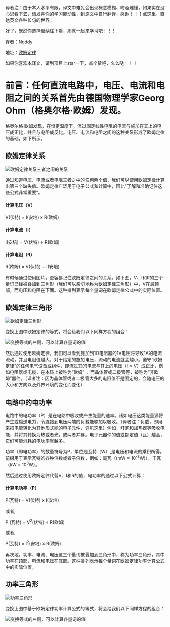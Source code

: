 译者注：由于本人水平有限，译文中难免会出现概念模糊、晦涩难懂，如果实在没心思看下去，请发挥你的学习能动性，到原文中自行翻译，感谢！！！点[这里](http://www.electronics-tutorials.ws/dccircuits/dcp_2.html)，直达英文各种长句的世界。

好了，既然你选择继续往下看，那就一起来学习吧！！！

译者：Noddy

地址：[欧姆定律](https://github.com/NoddyLiu/study_android_things/blob/master/posts/Ohms_Law.md)

如果你喜欢本译文，请到项目上star一下，点个赞吧，么么哒！！！

# 前言：任何直流电路中，电压、电流和电阻之间的关系首先由德国物理学家Georg Ohm（格奥尔格·欧姆）发现。

格奥尔格·欧姆发现，在恒定温度下，流过固定线性电阻的电流与施加在其上的电压成正比，并且与电阻成反比。电压、电流和电阻之间的这种关系形成了欧姆定律的基础，如下所示。

## 欧姆定律关系

![欧姆定律关系三者之间的关系](http://p1.bqimg.com/567571/1c8b442832987f46.gif)

通过知道电压、电流或者电阻三者之中的任何两个值，我们可以使用欧姆定律计算出第三个缺失值。欧姆定律广泛用于电子公式和计算中，因此“了解和准确记住这些公式非常重要”。

#### 计算电压（V）
V(伏特) = I(安培) x R(欧姆)

#### 计算电流（I）
I(安培) = V(伏特) ÷ R(欧姆)

#### 计算电阻（R）
R(欧姆) = V(伏特) ÷ I(安培)

有时候通过使用图片，更容易记住欧姆定律之间的关系。如下图，V、I和R的三个量词已经被叠加到三角形（我们可以亲切地称为欧姆定律三角形）中，V在最顶部，而电压和电阻在下面。这种排列表示每个量词在欧姆定律公式中的实际位置。

## 欧姆定律三角形

![欧姆定律三角形](http://i1.piimg.com/567571/933b032141a6cf60.gif)

变换上图中欧姆定律的等式，将会给我们以下同样方程的组合：

![变换等式的左侧，可以计算各量词的值](http://p1.bpimg.com/567571/731ee5257cfdc33a.gif)

然后通过使用欧姆定律，我们可以看到施加到1Ω电阻器的1V电压将导致1A的电流流动，并且电阻值越大，对于给定的施加电压，流动的电流就会越小。遵守“欧姆定律”的任何电气设备或组件，即流过其的电流与其上的电压（I ∝ V）成正比，例如电阻器或电缆，在本质上被称为“欧姆” ，而晶体管或二极管等，被称为“非欧姆”器件。（译者注：因为晶体管或者二极管大多的电阻值不是固定的，会随电压的大小和方向以及外界环境的变化而变化）

## 电路中的电功率
电路中的电功率（P）是在电路中吸收或产生能量的速率。诸如电压这类能量源将产生或输送电力，令连接到电压两端的负载能够加以吸收。（译者注：负载，即用来把电能转化为其他形式能的电子元件，详见[这里](http://www.baike.com/wiki/%E8%B4%9F%E8%BD%BD)）例如，灯泡和加热器等吸收电能，并将其转换为热或者光，或两者并存。电子元器件的值或额定值（瓦）越高，它们可能消耗的电功率就越多。

功率（即电功率）的数量符号为P，单位是瓦特（W）,是电压和电流的乘积所得。前缀用于表示瓦特的各种倍数或者子倍数，例如：毫瓦（(mW = 10<sup>-3</sup>W)），千瓦（kW = 10<sup>3</sup>W）。

然后通过使用欧姆定律代替V、I和R的值，电功率的通过以下公式计算：

#### 计算电功率（P）
P(瓦特) = V(伏特) x I(安培)

或者,

P (瓦特) = V<sup>2</sup>(伏特) ÷ R(欧姆)

或者,

P(瓦特) = I<sup>2</sup>(安培) x R(欧姆)

再次地，功率、电流、电压这三个量词被叠加到三角形中，称为功率三角形，其中功率在顶部，电流和电压在底部。这种排列表示每个量词在欧姆定律功率计算公式中的实际位置。

## 功率三角形
![功率三角形](http://p1.bqimg.com/567571/1eda0e9170c82dc2.gif)

变换上图中基于欧姆定律功率计算公式的等式，将会给我们以下同样方程的组合：

![变换等式的左侧，可以计算各量词的值](http://p1.bqimg.com/567571/ce7f2ab86f0ee57a.gif)


